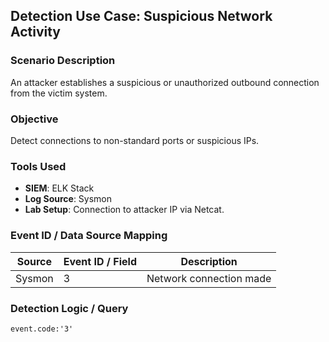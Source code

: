 ## Detection Use Case: Suspicious Network Activity

### Scenario Description
An attacker establishes a suspicious or unauthorized outbound connection from the victim system.

### Objective
Detect connections to non-standard ports or suspicious IPs.

### Tools Used
- **SIEM**: ELK Stack
- **Log Source**: Sysmon
- **Lab Setup**: Connection to attacker IP via Netcat.

### Event ID / Data Source Mapping
|Source|	Event ID / Field |	Description           |
|------|-------------------|------------------------|
|Sysmon|	       3	       | Network connection made|

### Detection Logic / Query
```dsl
event.code:'3'
```
